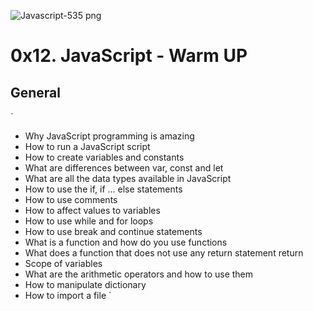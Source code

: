 ![Javascript-535 png](https://github.com/rodgersxy/alx-higher_level_programming/assets/47353893/37d8b64e-4263-43d8-903e-3e9a591baf61)
# 0x12. JavaScript - Warm UP

## General
`
* Why JavaScript programming is amazing
* How to run a JavaScript script
* How to create variables and constants
* What are differences between var, const and let
* What are all the data types available in JavaScript
* How to use the if, if ... else statements
* How to use comments
* How to affect values to variables
* How to use while and for loops
* How to use break and continue statements
* What is a function and how do you use functions
* What does a function that does not use any return statement return
* Scope of variables
* What are the arithmetic operators and how to use them
* How to manipulate dictionary
* How to import a file
`
